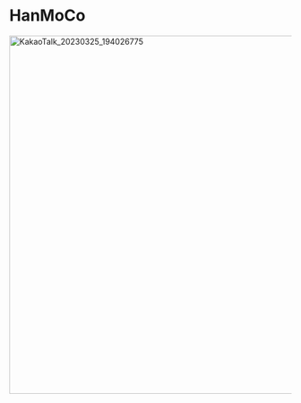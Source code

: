# HanMoCo
<img width="640" alt="KakaoTalk_20230325_194026775" src="https://user-images.githubusercontent.com/65886338/227891527-02925942-b219-4259-a6f1-9898a22198fd.png">
